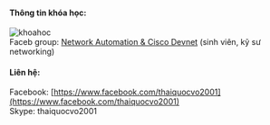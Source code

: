 #### Thông tin khóa học:
![khoahoc](https://scontent.fsgn2-1.fna.fbcdn.net/v/t1.0-9/122479231_1087844165007299_5504323848781407086_o.jpg?_nc_cat=105&ccb=2&_nc_sid=825194&_nc_ohc=rzRJAQN57x8AX-2jxDl&_nc_ht=scontent.fsgn2-1.fna&oh=a6e02e78a067b49f69c29375b23b04a6&oe=5FE23529)  
Faceb group: [Network Automation & Cisco Devnet](https://www.facebook.com/groups/networkautomation2001/) (sinh viên, kỹ sư networking)        

#### Liên hệ:  
Facebook: [https://www.facebook.com/thaiquocvo2001](https://www.facebook.com/thaiquocvo2001)          
Skype: thaiquocvo2001
